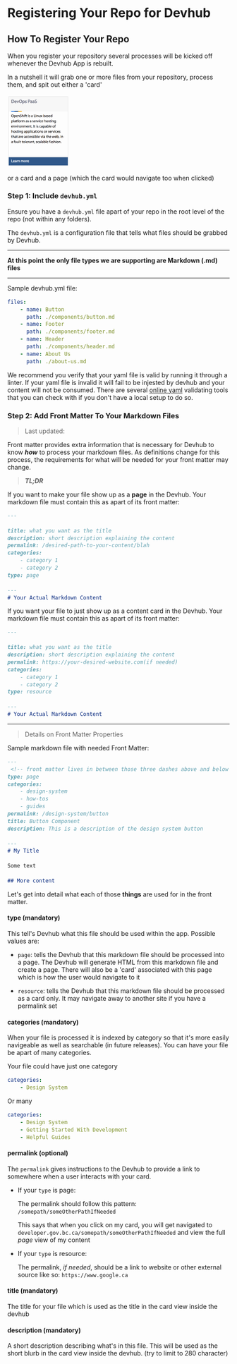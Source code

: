 # Registering Your Repo for Devhub

## How To Register Your Repo 

When you register your repository several processes will be kicked off whenever the Devhub App is rebuilt. 

In a nutshell it will grab one or more files from your repository, process them, and spit out either a 'card'

<img src="./images/samplecard.png" width="140">

or a card and a page (which the card would navigate too when clicked)

### Step 1: Include `devhub.yml`

Ensure you have a `devhub.yml` file apart of your repo in the root level of the repo (not within any folders). 

The `devhub.yml` is a configuration file that tells what files should be grabbed by Devhub. 
******
**At this point the only file types we are supporting are Markdown (.md) files**
******
Sample devhub.yml file:
```yml
files:
    - name: Button
      path: ./components/button.md
    - name: Footer
      path: ./components/footer.md
    - name: Header
      path: ./components/header.md
    - name: About Us
      path: ./about-us.md
```

We recommend you verify that your yaml file is valid by running it through a linter. If your yaml file is invalid it will fail to be injested by devhub and your content will not be consumed. There are several [online yaml](https://yamllint.com/) validating tools that you can check with if you don't have a local setup to do so.

### Step 2: Add Front Matter To Your Markdown Files
> Last updated:

Front matter provides extra information that is necessary for Devhub to know ***how*** to process your markdown files. As definitions change for this process, the requirements for what will be needed for your front matter may change.

>***TL;DR***

If you want to make your file show up as a **page** in the Devhub. Your markdown file must contain this as apart of its front matter:
```markdown
---

title: what you want as the title
description: short description explaining the content
permalink: /desired-path-to-your-content/blah
categories:
    - category 1
    - category 2
type: page

---
# Your Actual Markdown Content
```

If you want your file to just show up as a content card in the Devhub. Your markdown file must contain this as apart of its front matter:
```markdown
---

title: what you want as the title
description: short description explaining the content
permalink: https://your-desired-website.com(if needed)
categories:
    - category 1
    - category 2
type: resource

---
# Your Actual Markdown Content
```

---

> Details on Front Matter Properties

Sample markdown file with needed Front Matter:
```markdown
---
 <!-- front matter lives in between those three dashes above and below  --> 
type: page
categories: 
    - design-system
    - how-tos
    - guides
permalink: /design-system/button
title: Button Component
description: This is a description of the design system button

---
# My Title

Some text

## More content

```

Let's get into detail what each of those **things** are used for in the front matter.

#### type (mandatory)

This tell's Devhub what this file should be used within the app. Possible values are: 

- `page`: tells the Devhub that this markdown file should be processed into a page. The Devhub will generate HTML from this markdown file and create a page. There will also be a 'card' associated with this page which is how the user would navigate to it

- `resource`:  tells the Devhub that this markdown file should be processed as a card only. It may navigate away to another site if you have a permalink set

#### categories (mandatory)

When your file is processed it is indexed by category so that it's more easily navigeable as well as searchable (in future releases). You can have your file be apart of many categories.

Your file could have just one category

```yml
categories:
    - Design System
```

Or many
```yml
categories:
    - Design System
    - Getting Started With Development
    - Helpful Guides
```


#### permalink (optional)

The `permalink` gives instructions to the Devhub to provide a link to somewhere when a user interacts with your card. 

- If your `type` is page: 
    
    The permalink should follow this pattern: `/somepath/someOtherPathIfNeeded`
    
    This says that when you click on my card, you will get navigated to `developer.gov.bc.ca/somepath/someOtherPathIfNeeded` and view the full *page* view of my content

- If your `type` is resource:
    
    The permalink, *if needed*, should be a link to website or other external source like so: `https://www.google.ca`

#### title (mandatory)
The title for your file which is used as the title in the card view inside the devhub

#### description (mandatory)
A short description describing what's in this file. This will be used as the short blurb in the card view inside the devhub. (try to limit to 280 character)
